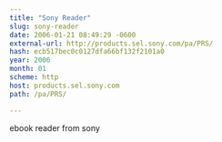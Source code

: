 ```yaml
---
title: "Sony Reader"
slug: sony-reader
date: 2006-01-21 08:49:29 -0600
external-url: http://products.sel.sony.com/pa/PRS/
hash: ecb517bec0c0127dfa66bf132f2101a0
year: 2006
month: 01
scheme: http
host: products.sel.sony.com
path: /pa/PRS/

---
```


ebook reader from sony
